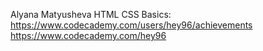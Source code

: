 Alyana Matyusheva
HTML CSS Basics: https://www.codecademy.com/users/hey96/achievements
https://www.codecademy.com/hey96

